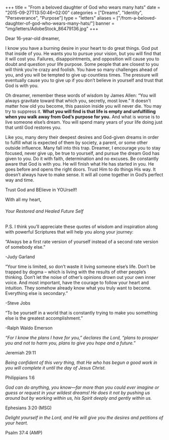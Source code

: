 +++
title = "From a beloved daughter of God who wears many hats"
date = "2015-09-27T13:50:46+02:00"
categories = ["Dreams", "Identity", "Perseverance", "Purpose"]
type = "letters"
aliases = ["/from-a-beloved-daughter-of-god-who-wears-many-hats/"]
banner = "img/letters/AdobeStock_86479136.jpg"
+++

<div id="yui_3_16_0_1_1443206123771_31512" dir="LTR" align="LEFT">
<p>Dear 16-year-old dreamer,</p>
<p>I know you have a burning desire in your heart to do great things. God put that inside of you. He wants you to pursue your vision, but you will find that it will cost you.&nbsp;<span id="more-109"></span>Failures, disappointments, and opposition will cause you to doubt and question your life purpose. Some people that are closest to you will think you’re crazy and foolish. You have so many challenges ahead of you, and you will be tempted to give up countless times. The pressure will eventually cause you to give up if you don’t believe in yourself and trust that God is with you.</p>
<p>Oh dreamer, remember these words of wisdom by James Allen: “You will always gravitate toward that which you, secretly, most love.” It doesn’t matter how old you become, this passion inside you will never die. You may try to suppress it. <strong>What you will find is that life is empty and unfulfilling when you walk away from God’s purpose for you.</strong> And what is worse is to live someone else’s dream. You will spend many years of your life doing just that until God restores you.</p>
<p>Like you, many deny their deepest desires and God-given dreams in order to fulfill what is expected of them by society, a parent, or some other outside influence. Many fall into this trap. Dreamer, I encourage you to stay focused, never give up, be true to yourself, and pursue the dream God has given to you. Do it with faith, determination and no excuses. Be constantly aware that God is with you. He will finish what He has started in you. He goes before and opens the right doors. Trust Him to do things His way. It doesn’t always have to make sense. It will all come together in God’s perfect way and time.</p>
<p>Trust God and BElieve in YOUrself!</p>
<p>With all my heart,</p>
<h6 class="signature">Your Restored and Healed Future Self</h6>
<p>P.S. I think you’ll appreciate these quotes of wisdom and inspiration along with powerful Scriptures that will help you along your journey:</p>
<p>“Always be a first rate version of yourself instead of a second rate version of somebody else.”</p>
<p>-Judy Garland</p>
<p>“Your time is limited, so don’t waste it living someone else’s life. Don’t be trapped by dogma – which is living with the results of other people’s thinking. Don’t let the noise of other’s opinions drown out your own inner voice. And most important, have the courage to follow your heart and intuition. They somehow already know what you truly want to become. Everything else is secondary.”</p>
<p>-Steve Jobs</p>
<p>“To be yourself in a world that is constantly trying to make you something else is the greatest accomplishment.”</p>
<p>-Ralph Waldo Emerson</p>
<p><em>“For I know the plans I have for you,” declares the Lord, “plans to prosper you and not to harm you, plans to give you hope and a future.”</em></p>
<p>Jeremiah 29:11</p>
<p><em>Being confident of this very thing, that He who has begun a good work in you will complete it until the day of Jesus Christ.</em></p>
<p>Philippians 1:6</p>
<p><em>God can do anything, you know—far more than you could ever imagine or guess or request in your wildest dreams! He does it not by pushing us around but by working within us, his Spirit deeply and gently within us.</em></p>
<p>Ephesians 3:20 (MSG)</p>
<p><em>Delight yourself in the Lord, and He will give you the desires&nbsp;and&nbsp;petitions of your heart.</em></p>
<p>Psalm 37:4 (AMP)</p>
</div>